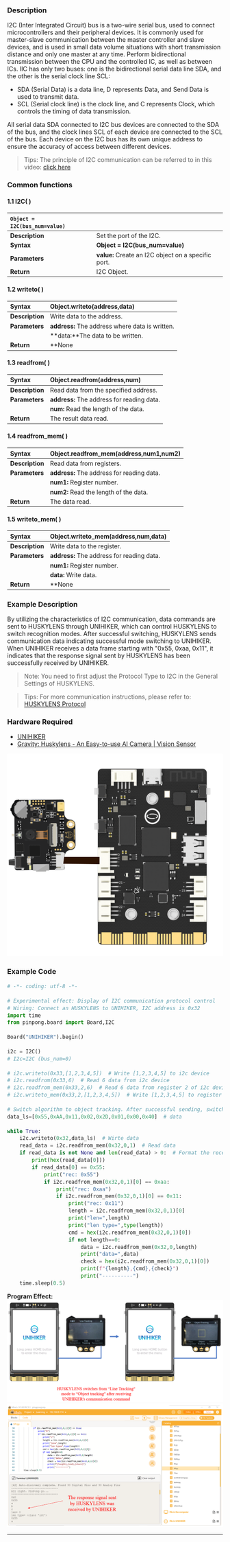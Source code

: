 ### **Description**
I2C (Inter Integrated Circuit) bus is a two-wire serial bus, used to connect microcontrollers and their peripheral devices. It is commonly used for master-slave communication between the master controller and slave devices, and is used in small data volume situations with short transmission distance and only one master at any time. Perform bidirectional transmission between the CPU and the controlled IC, as well as between ICs.
IIC has only two buses: one is the bidirectional serial data line SDA, and the other is the serial clock line SCL: 

- SDA (Serial Data) is a data line, D represents Data, and Send Data is used to transmit data.
- SCL (Serial clock line) is the clock line, and C represents Clock, which controls the timing of data transmission.

All serial data SDA connected to I2C bus devices are connected to the SDA of the bus, and the clock lines SCL of each device are connected to the SCL of the bus. Each device on the I2C bus has its own unique address to ensure the accuracy of access between different devices.

> Tips: The principle of I2C communication can be referred to in this video: [click here](https://www.youtube.com/watch?v=93RroBDYpr8)
### **Common functions**


#### 1.1 I2C( )
| `Object = I2C(bus_num=value)`    |                            |
| :--------------     | :--------------------      |
| **Description**     | Set the port of the I2C.      |  
| **Syntax**          | **Object = I2C(bus_num=value)**        |  
| **Parameters**      | **value:** Create an I2C object on a specific port.  |  
| **Return**          | I2C Object.    |  


#### 1.2 writeto( )
| **Syntax**          | **Object.writeto(address,data)**        |  
| :--------------     | :--------------------      |
| **Description**     | Write data to the address.      |  
| **Parameters**      | **address:** The address where data is written.   |  
|                     | **data:**The data to be written. |
| **Return**          | **None    |  


#### 1.3 readfrom( )
| **Syntax**          | **Object.readfrom(address,num)**        |  
| :--------------     | :--------------------      |
| **Description**     | Read data from the specified address.      |  
| **Parameters**      | **address:** The address for reading data.   |  
|                     | **num:** Read the length of the data. |
| **Return**          | The result data read.  |  


#### 1.4 readfrom_mem( )
| **Syntax**          | **Object.readfrom_mem(address,num1,num2)**        |  
| :--------------     | :--------------------      |
| **Description**     | Read data from registers.      |  
| **Parameters**      | **address:** The address for reading data.   |  
|                     | **num1:** Register number. |
|                     | **num2:** Read the length of the data. |
| **Return**          | The data read.    |  



#### 1.5 writeto_mem( )
| **Syntax**          | **Object.writeto_mem(address,num,data)**        |  
| :--------------     | :--------------------      |
| **Description**     | Write data to the register.      |  
| **Parameters**      | **address:** The address for reading data.   |  
|                     | **num1:** Register number. |
|                     | **data:** Write data. |
| **Return**          |**None    |  





### **Example Description**
By utilizing the characteristics of I2C communication, data commands are sent to HUSKYLENS through UNIHIKER, which can control HUSKYLENS to switch recognition modes. After successful switching, HUSKYLENS sends communication data indicating successful mode switching to UNIHIKER. When UNIHIKER receives a data frame starting with "0x55, 0xaa, 0x11", it indicates that the response signal sent by HUSKYLENS has been successfully received by UNIHIKER.  
> Note: You need to first adjust the Protocol Type to I2C in the General Settings of HUSKYLENS.

> Tips: For more communication instructions, please refer to: [HUSKYLENS Protocol](https://github.com/HuskyLens/HUSKYLENSArduino/blob/master/HUSKYLENS%20Protocol.md)

### **Hardware Required**

- [UNIHIKER](https://www.dfrobot.com/product-2691.html) 
- [Gravity: Huskylens - An Easy-to-use AI Camera | Vision Sensor](https://www.dfrobot.com/product-1922.html)

![image.png](img/2_I2C_Inter_Integrated_Circuit_/1723445225139-108c23b9-fee6-4429-9cc2-403ab30d84b2.png)
### **Example Code**
```python
# -*- coding: utf-8 -*-

# Experimental effect: Display of I2C communication protocol control
# Wiring: Connect an HUSKYLENS to UNIHIKER, I2C address is 0x32
import time
from pinpong.board import Board,I2C

Board("UNIHIKER").begin()

i2c = I2C()
# I2c=I2C (bus_num=0) 

# i2c.writeto(0x33,[1,2,3,4,5])  # Write [1,2,3,4,5] to i2c device
# i2c.readfrom(0x33,6)  # Read 6 data from i2c device
# i2c.readfrom_mem(0x33,2,6)  # Read 6 data from register 2 of i2c device
# i2c.writeto_mem(0x33,2,[1,2,3,4,5])  # Write [1,2,3,4,5] to register 2 of the i2c device

# Switch algorithm to object tracking. After successful sending, switch algorithm and return COMMAND-RETURN_OK
data_ls=[0x55,0xAA,0x11,0x02,0x2D,0x01,0x00,0x40]  # data

while True: 
    i2c.writeto(0x32,data_ls)  # Wirte data
    read_data = i2c.readfrom_mem(0x32,0,1)  # Read data
    if read_data is not None and len(read_data) > 0:  # Format the received data
        print(hex(read_data[0]))
        if read_data[0] == 0x55:
            print("rec: 0x55")
            if i2c.readfrom_mem(0x32,0,1)[0] == 0xaa:
                print("rec: 0xaa")
                if i2c.readfrom_mem(0x32,0,1)[0] == 0x11:
                    print("rec: 0x11")
                    length = i2c.readfrom_mem(0x32,0,1)[0]
                    print("len=",length)
                    print("len type=",type(length))
                    cmd = hex(i2c.readfrom_mem(0x32,0,1)[0])
                    if not length==0:
                        data = i2c.readfrom_mem(0x32,0,length)
                        print("data=",data)
                        check = hex(i2c.readfrom_mem(0x32,0,1)[0])
                        print(f"{length},{cmd},{check}")
                        print("----------")
    time.sleep(0.5)
```
**Program Effect:**
![image.png](img/2_I2C_Inter_Integrated_Circuit_/1723445579853-84aef214-5a19-45a3-bf04-d4541b19b264.png)
![image.png](img/2_I2C_Inter_Integrated_Circuit_/1723200814198-560390f6-7632-49af-aa56-00cceda75c66.png)


---
